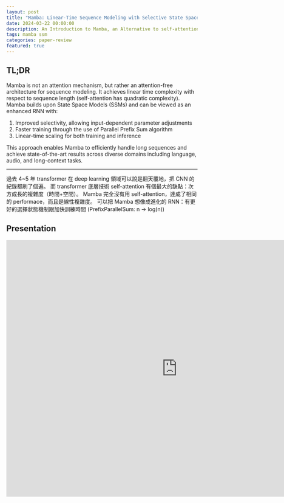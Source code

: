 ```yaml
---
layout: post
title: "Mamba: Linear-Time Sequence Modeling with Selective State Spaces"
date: 2024-03-22 00:00:00
description: An Introduction to Mamba, an Alternative to self-attention
tags: mamba ssm
categories: paper-review
featured: true
---
```


## TL;DR

Mamba is not an attention mechanism, but rather an attention-free architecture for sequence modeling. It achieves linear time complexity with respect to sequence length (self-attention has quadratic complexity). Mamba builds upon State Space Models (SSMs) and can be viewed as an enhanced RNN with:

1. Improved selectivity, allowing input-dependent parameter adjustments
2. Faster training through the use of Parallel Prefix Sum algorithm
3. Linear-time scaling for both training and inference

This approach enables Mamba to efficiently handle long sequences and achieve state-of-the-art results across diverse domains including language, audio, and long-context tasks.

---
過去 4~5 年 transformer 在 deep learning 領域可以說是翻天覆地，把 CNN 的紀錄都刷了個遍。
而 transformer 底層技術 self-attention 有個最大的缺點：次方成長的複雜度（時間+空間）。
Mamba 完全沒有用 self-attention，達成了相同的 performace，而且是線性複雜度。
可以把 Mamba 想像成進化的 RNN：有更好的選擇狀態機制跟加快訓練時間 (PrefixParallelSum: n -> log(n))

## Presentation
<iframe src="https://docs.google.com/presentation/d/e/2PACX-1vRkylHJ3uONFtnL6VLP0ENKiQ68llpYt9HhrNfo3x8GekIUd0Egz0E7zG_PD7xfAt8AYUujexUuXnMG/embed?start=false&loop=false&delayms=60000" frameborder="0" width="900" height="675" allowfullscreen="true" mozallowfullscreen="true" webkitallowfullscreen="true"></iframe>
